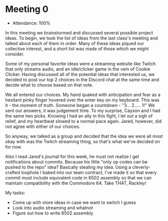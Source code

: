 # Meeting 0

* Attendance: 100%

In this meeting we brainstormed and discussed several possible project ideas. To begin, we took the list of ideas from the last class's meeting and talked about each of them in order. Many of these ideas piqued our collective interest, and a short list was made of those which we might consider.

Some of my personal favorite ideas were a streaming website like Twitch that only streams audio, and an idle/clicker game in the vein of Cookie Clicker. Having discussed all of the potential ideas that interested us, we decided to post our top 2 choices in the Discord chat at the same time and decide what to choose based on that vote.

We all entered our choices. My hand quaked with anticipation and fear as a hesitant pinky finger hovered over the enter key on my keyboard. This was it - the moment of truth. Someone began a countdown - "3... 2..... 1!" We sent our answers, it was judgement time. To my surprise, Cayson and I had the same two picks. Knowing I had an ally in this fight, I let out a sigh of relief, and my heartbeat slowed to a normal pace again. Jared, however, did not agree with either of our choices.

So anyway, we talked as a group and decided that the idea we were all most okay with was the Twitch streaming thing, so that's what we've decided on for now.

Also I read Jared's journal for this week, he must not realize I get notifications about commits. Because his little "only op codes can be pushed to the repo" idea? Basically stealing my idea. Using a cleverly-crafted loophole I baked into our team contract, I've made it so that every commit must include equivalent code in 6502 assembly so that we can maintain compatibility with the Commodore 64. Take THAT, Rackley!

My tasks:

- Come up with more ideas in case we want to switch I guess
- Look into audio streaming and whatnot
- Figure out how to write 6502 assembly
